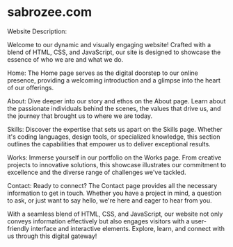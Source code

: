 # sabrozee.com
Website Description:

Welcome to our dynamic and visually engaging website! Crafted with a blend of HTML, CSS, and JavaScript, our site is designed to showcase the essence of who we are and what we do.

Home: The Home page serves as the digital doorstep to our online presence, providing a welcoming introduction and a glimpse into the heart of our offerings.

About: Dive deeper into our story and ethos on the About page. Learn about the passionate individuals behind the scenes, the values that drive us, and the journey that brought us to where we are today.

Skills: Discover the expertise that sets us apart on the Skills page. Whether it's coding languages, design tools, or specialized knowledge, this section outlines the capabilities that empower us to deliver exceptional results.

Works: Immerse yourself in our portfolio on the Works page. From creative projects to innovative solutions, this showcase illustrates our commitment to excellence and the diverse range of challenges we've tackled.

Contact: Ready to connect? The Contact page provides all the necessary information to get in touch. Whether you have a project in mind, a question to ask, or just want to say hello, we're here and eager to hear from you.

With a seamless blend of HTML, CSS, and JavaScript, our website not only conveys information effectively but also engages visitors with a user-friendly interface and interactive elements. Explore, learn, and connect with us through this digital gateway!



